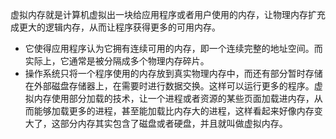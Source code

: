 虚拟内存就是计算机虚拟出一块给应用程序或者用户使用的内存，让物理内存扩充成更大的逻辑内存，从而让程序获得更多的可用内存。
- 它使得应用程序认为它拥有连续可用的内存，即一个连续完整的地址空间。而实际上，它通常是被分隔成多个物理内存碎片。
- 操作系统只将一个程序使用的内存放到真实物理内存中，而还有部分暂时存储在外部磁盘存储器上，在需要时进行数据交换。这样可以运行更多的程序。虚拟内存使用部分加载的技术，让一个进程或者资源的某些页面加载进内存，从而能够加载更多的进程，甚至能加载比内存大的进程，这样看起来好像内存变大了，这部分内存其实包含了磁盘或者硬盘，并且就叫做虚拟内存。